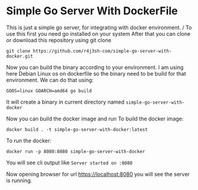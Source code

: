 # Simple Go Server With DockerFile

This is just a simple go server, for integrating with docker environment.
/
To use this first you need go installed on your system
After that you can clone or download this repository using git clone
```
git clone https://github.com/r4j3sh-com/simple-go-server-with-docker.git
```
Now you can build the binary according to your environment.
I am using here Debian Linux os on dockerfile so the binary need to be build for that environment.
We can do that using:
```
GOOS=linux GOARCH=amd64 go build
```
It will create a binary in current directory named `simple-go-server-with-docker`

Now you can build the docker image and run
To build the docker image:
```
docker build . -t simple-go-server-with-docker:latest
```
To run the docker:
```
docker run -p 8080:8080 simple-go-server-with-docker
```
You will see cli output like `Server started on :8080`

Now opening browser for url <https://localhost:8080> you will see the server is running.


